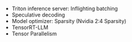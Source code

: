 - Triton inference server: Inflighting batching
- Speculative decoding
- Model optimizer: Sparsity (Nvidia 2:4 Sparsity)
- TensorRT-LLM
- Tensor Parallelism
